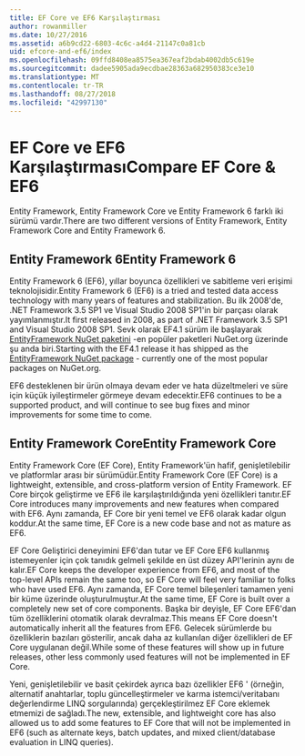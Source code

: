 ```yaml
---
title: EF Core ve EF6 Karşılaştırması
author: rowanmiller
ms.date: 10/27/2016
ms.assetid: a6b9cd22-6803-4c6c-a4d4-21147c0a81cb
uid: efcore-and-ef6/index
ms.openlocfilehash: 09ffd8408ea8575ea367eaf2bdab4002db5c619e
ms.sourcegitcommit: dadee5905ada9ecdbae28363a682950383ce3e10
ms.translationtype: MT
ms.contentlocale: tr-TR
ms.lasthandoff: 08/27/2018
ms.locfileid: "42997130"
---
```

# <a name="compare-ef-core--ef6"></a><span data-ttu-id="e76ab-102">EF Core ve EF6 Karşılaştırması</span><span class="sxs-lookup"><span data-stu-id="e76ab-102">Compare EF Core & EF6</span></span>

<span data-ttu-id="e76ab-103">Entity Framework, Entity Framework Core ve Entity Framework 6 farklı iki sürümü vardır.</span><span class="sxs-lookup"><span data-stu-id="e76ab-103">There are two different versions of Entity Framework, Entity Framework Core and Entity Framework 6.</span></span>

## <a name="entity-framework-6"></a><span data-ttu-id="e76ab-104">Entity Framework 6</span><span class="sxs-lookup"><span data-stu-id="e76ab-104">Entity Framework 6</span></span>

<span data-ttu-id="e76ab-105">Entity Framework 6 (EF6), yıllar boyunca özellikleri ve sabitleme veri erişimi teknolojisidir.</span><span class="sxs-lookup"><span data-stu-id="e76ab-105">Entity Framework 6 (EF6) is a tried and tested data access technology with many years of features and stabilization.</span></span> <span data-ttu-id="e76ab-106">Bu ilk 2008'de, .NET Framework 3.5 SP1 ve Visual Studio 2008 SP1'in bir parçası olarak yayımlanmıştır.</span><span class="sxs-lookup"><span data-stu-id="e76ab-106">It first released in 2008, as part of .NET Framework 3.5 SP1 and Visual Studio 2008 SP1.</span></span> <span data-ttu-id="e76ab-107">Sevk olarak EF4.1 sürüm ile başlayarak [EntityFramework NuGet paketini](https://www.nuget.org/packages/EntityFramework/) -en popüler paketleri NuGet.org üzerinde şu anda biri.</span><span class="sxs-lookup"><span data-stu-id="e76ab-107">Starting with the EF4.1 release it has shipped as the [EntityFramework NuGet package](https://www.nuget.org/packages/EntityFramework/) - currently one of the most popular packages on NuGet.org.</span></span>

<span data-ttu-id="e76ab-108">EF6 desteklenen bir ürün olmaya devam eder ve hata düzeltmeleri ve süre için küçük iyileştirmeler görmeye devam edecektir.</span><span class="sxs-lookup"><span data-stu-id="e76ab-108">EF6 continues to be a supported product, and will continue to see bug fixes and minor improvements for some time to come.</span></span>

## <a name="entity-framework-core"></a><span data-ttu-id="e76ab-109">Entity Framework Core</span><span class="sxs-lookup"><span data-stu-id="e76ab-109">Entity Framework Core</span></span>

<span data-ttu-id="e76ab-110">Entity Framework Core (EF Core), Entity Framework'ün hafif, genişletilebilir ve platformlar arası bir sürümüdür.</span><span class="sxs-lookup"><span data-stu-id="e76ab-110">Entity Framework Core (EF Core) is a lightweight, extensible, and cross-platform version of Entity Framework.</span></span> <span data-ttu-id="e76ab-111">EF Core birçok geliştirme ve EF6 ile karşılaştırıldığında yeni özellikleri tanıtır.</span><span class="sxs-lookup"><span data-stu-id="e76ab-111">EF Core introduces many improvements and new features when compared with EF6.</span></span> <span data-ttu-id="e76ab-112">Aynı zamanda, EF Core bir yeni temel ve EF6 olarak kadar olgun koddur.</span><span class="sxs-lookup"><span data-stu-id="e76ab-112">At the same time, EF Core is a new code base and not as mature as EF6.</span></span>

<span data-ttu-id="e76ab-113">EF Core Geliştirici deneyimini EF6'dan tutar ve EF Core EF6 kullanmış istemeyenler için çok tanıdık gelmeli şekilde en üst düzey API'lerinin aynı de kalır.</span><span class="sxs-lookup"><span data-stu-id="e76ab-113">EF Core keeps the developer experience from EF6, and most of the top-level APIs remain the same too, so EF Core will feel very familiar to folks who have used EF6.</span></span> <span data-ttu-id="e76ab-114">Aynı zamanda, EF Core temel bileşenleri tamamen yeni bir küme üzerinde oluşturulmuştur.</span><span class="sxs-lookup"><span data-stu-id="e76ab-114">At the same time, EF Core is built over a completely new set of core components.</span></span> <span data-ttu-id="e76ab-115">Başka bir deyişle, EF Core EF6'dan tüm özelliklerini otomatik olarak devralmaz.</span><span class="sxs-lookup"><span data-stu-id="e76ab-115">This means EF Core doesn't automatically inherit all the features from EF6.</span></span> <span data-ttu-id="e76ab-116">Gelecek sürümlerde bu özelliklerin bazıları gösterilir, ancak daha az kullanılan diğer özellikleri de EF Core uygulanan değil.</span><span class="sxs-lookup"><span data-stu-id="e76ab-116">While some of these features will show up in future releases, other less commonly used features will not be implemented in EF Core.</span></span>

<span data-ttu-id="e76ab-117">Yeni, genişletilebilir ve basit çekirdek ayrıca bazı özellikler EF6 ' (örneğin, alternatif anahtarlar, toplu güncelleştirmeler ve karma istemci/veritabanı değerlendirme LINQ sorgularında) gerçekleştirilmez EF Core eklemek etmemizi de sağladı.</span><span class="sxs-lookup"><span data-stu-id="e76ab-117">The new, extensible, and lightweight core has also allowed us to add some features to EF Core that will not be implemented in EF6 (such as alternate keys, batch updates, and mixed client/database evaluation in LINQ queries).</span></span>
